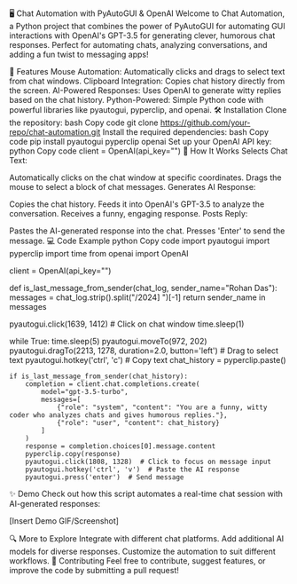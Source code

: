 🖥️ Chat Automation with PyAutoGUI & OpenAI
Welcome to Chat Automation, a Python project that combines the power of PyAutoGUI for automating GUI interactions with OpenAI's GPT-3.5 for generating clever, humorous chat responses. Perfect for automating chats, analyzing conversations, and adding a fun twist to messaging apps!

🚀 Features
Mouse Automation: Automatically clicks and drags to select text from chat windows.
Clipboard Integration: Copies chat history directly from the screen.
AI-Powered Responses: Uses OpenAI to generate witty replies based on the chat history.
Python-Powered: Simple Python code with powerful libraries like pyautogui, pyperclip, and openai.
🛠️ Installation
Clone the repository:
bash
Copy code
git clone https://github.com/your-repo/chat-automation.git
Install the required dependencies:
bash
Copy code
pip install pyautogui pyperclip openai
Set up your OpenAI API key:
python
Copy code
client = OpenAI(api_key="<Your API Key Here>")
🔧 How It Works
Selects Chat Text:

Automatically clicks on the chat window at specific coordinates.
Drags the mouse to select a block of chat messages.
Generates AI Response:

Copies the chat history.
Feeds it into OpenAI's GPT-3.5 to analyze the conversation.
Receives a funny, engaging response.
Posts Reply:

Pastes the AI-generated response into the chat.
Presses 'Enter' to send the message.
💻 Code Example
python
Copy code
import pyautogui
import pyperclip
import time
from openai import OpenAI

client = OpenAI(api_key="<Your API Key Here>")

def is_last_message_from_sender(chat_log, sender_name="Rohan Das"):
    messages = chat_log.strip().split("/2024] ")[-1]
    return sender_name in messages

pyautogui.click(1639, 1412)  # Click on chat window
time.sleep(1)

while True:
    time.sleep(5)
    pyautogui.moveTo(972, 202)
    pyautogui.dragTo(2213, 1278, duration=2.0, button='left')  # Drag to select text
    pyautogui.hotkey('ctrl', 'c')  # Copy text
    chat_history = pyperclip.paste()
    
    if is_last_message_from_sender(chat_history):
        completion = client.chat.completions.create(
            model="gpt-3.5-turbo",
            messages=[
                {"role": "system", "content": "You are a funny, witty coder who analyzes chats and gives humorous replies."},
                {"role": "user", "content": chat_history}
            ]
        )
        response = completion.choices[0].message.content
        pyperclip.copy(response)
        pyautogui.click(1808, 1328)  # Click to focus on message input
        pyautogui.hotkey('ctrl', 'v')  # Paste the AI response
        pyautogui.press('enter')  # Send message
✨ Demo
Check out how this script automates a real-time chat session with AI-generated responses:

[Insert Demo GIF/Screenshot]

🔍 More to Explore
Integrate with different chat platforms.
Add additional AI models for diverse responses.
Customize the automation to suit different workflows.
🤝 Contributing
Feel free to contribute, suggest features, or improve the code by submitting a pull request!

